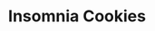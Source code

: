 ---
title: "Insomnia Cookies"
url: /washington/insomnia-cookies-half-street-southeast/
shop: pastry
---